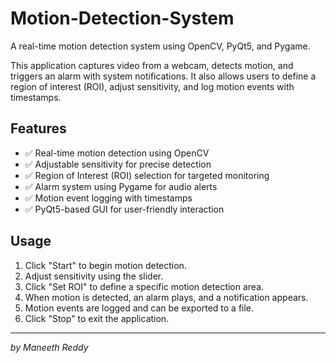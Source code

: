 <h1>Motion-Detection-System</h1>

<p>A real-time motion detection system using OpenCV, PyQt5, and Pygame.</p>

<p>This application captures video from a webcam, detects motion, and triggers an alarm with system notifications.
It also allows users to define a region of interest (ROI), adjust sensitivity, and log motion events with timestamps.</p>

<h2>Features</h2>

<ul>
  <li>✅ Real-time motion detection using OpenCV</li>
  <li>✅ Adjustable sensitivity for precise detection</li>
  <li>✅ Region of Interest (ROI) selection for targeted monitoring</li>
  <li>✅ Alarm system using Pygame for audio alerts</li>
  <li>✅ Motion event logging with timestamps</li>
  <li>✅ PyQt5-based GUI for user-friendly interaction</li>
</ul>

<h2>Usage</h2>

<ol>
  <li>Click "Start" to begin motion detection.</li>
  <li>Adjust sensitivity using the slider.</li>
  <li>Click "Set ROI" to define a specific motion detection area.</li>
  <li>When motion is detected, an alarm plays, and a notification appears.</li>
  <li>Motion events are logged and can be exported to a file.</li>
  <li>Click "Stop" to exit the application.</li>
</ol>

<hr>
<p><em>by Maneeth Reddy</em></p>

